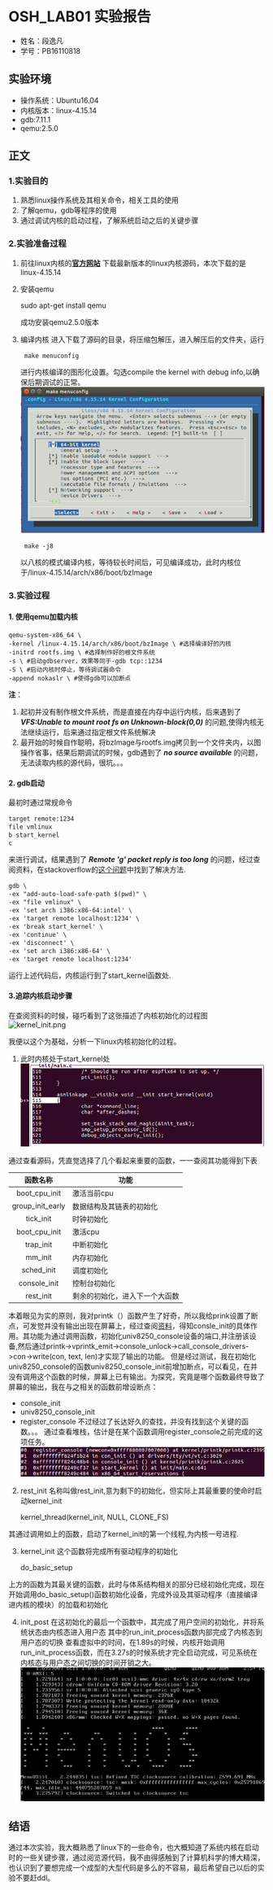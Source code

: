 # **OSH_LAB01 实验报告**
+ 姓名：段逸凡
+ 学号：PB16110818
## 实验环境
+ 操作系统：Ubuntu16.04
+ 内核版本：linux-4.15.14
+ gdb:7.11.1
+ qemu:2.5.0
## 正文
### 1.实验目的
1. 熟悉linux操作系统及其相关命令，相关工具的使用
2. 了解qemu，gdb等程序的使用
3. 通过调试内核的启动过程，了解系统启动之后的关键步骤
### 2.实验准备过程
1. 前往linux内核的[**官方网站**](https://www.kernel.org/)
下载最新版本的linux内核源码，本次下载的是linux-4.15.14
2. 安装qemu

    sudo apt-get install qemu

    成功安装qemu2.5.0版本

3. 编译内核
    进入下载了源码的目录，将压缩包解压，进入解压后的文件夹，运行
        
        make menuconfig

    进行内核编译的图形化设置。勾选compile the kernel with debug info,以确保后期调试的正常。
    ![menuconfig.png](https://github.com/OSH-2018/1-yjsx/blob/master/hw01/pic/menuconfig.png?raw=true)
    
        make -j8

    以八核的模式编译内核，等待较长时间后，可见编译成功，此时内核位于/linux-4.15.14/arch/x86/boot/bzImage

### 3.实验过程
#### 1. 使用qemu加载内核

    
    qemu-system-x86_64 \
    -kernel /linux-4.15.14/arch/x86/boot/bzImage \ #选择编译好的内核
    -initrd rootfs.img \ #选择制作好的根文件系统
    -s \ #启动gdbserver，效果等同于-gdb tcp::1234
    -S \ #启动内核时停止，等待调试器命令
    -append nokaslr \ #使得gdb可以加断点
    
**注**：
1. 起初并没有制作根文件系统，而是直接在内存中运行内核，后来遇到了 ***VFS:Unable to mount root fs on Unknown-block(0,0)*** 的问题,使得内核无法继续运行，后来通过指定根文件系统解决
2. 最开始的时候自作聪明，将bzImage与rootfs.img拷贝到一个文件夹内，以图操作省事，结果后期调试的时候，gdb遇到了 ***no source available*** 的问题，无法读取内核的源代码，很坑。。。

#### 2. gdb启动
最初时通过常规命令

    target remote:1234
    file vmlinux
    b start_kernel
    c

来进行调试，结果遇到了 ***Remote 'g' packet reply is too long*** 的问题，经过查阅资料，在stackoverflow的[这个问题](https://stackoverflow.com/questions/48620622/how-to-solve-qemu-gdb-debug-error-remote-g-packet-reply-is-too-long/49348616#49348616)中找到了解决方法.

    gdb \
    -ex "add-auto-load-safe-path $(pwd)" \
    -ex "file vmlinux" \
    -ex 'set arch i386:x86-64:intel' \
    -ex 'target remote localhost:1234' \
    -ex 'break start_kernel' \
    -ex 'continue' \
    -ex 'disconnect' \
    -ex 'set arch i386:x86-64' \
    -ex 'target remote localhost:1234'

运行上述代码后，内核运行到了start_kernel函数处.

#### 3.追踪内核启动步骤
在查阅资料的时候，碰巧看到了这张描述了内核初始化的过程图
![kernel_init.png](http://images.51cto.com/files/uploadimg/20100723/103833643.jpg)

我便以这个为基础，分析一下linux内核初始化的过程。

1. 此时内核处于start_kernel处
![start_kernel.png](https://github.com/OSH-2018/1-yjsx/blob/master/hw01/pic/start_kernel.png?raw=true)

通过查看源码，凭直觉选择了几个看起来重要的函数，一一查阅其功能得到下表

|函数名称    |功能        |
|:----------:|--------|
|boot_cpu_init   |激活当前cpu|
|group_init_early|数据结构及其链表的初始化|
|tick_init|时钟初始化|
|boot_cpu_init|激活cpu|
|trap_init|中断初始化|
|mm_init|内存初始化|
|sched_init|调度初始化|
|console_init|控制台初始化|
|rest_init|剩余的初始化，进入下一个大函数|


本着眼见为实的原则，我对printk（）函数产生了好奇，所以我给prink设置了断点，可发觉并没有输出出现在屏幕上，经过查阅[资料](https://blog.csdn.net/groundhappy/article/details/54666800)，得知consle_init的具体作用。其功能为通过调用函数，初始化univ8250_console设备的端口,并注册该设备,然后通过printk->vprintk_emit->console_unlock->call_console_drivers->con->write(con, text, len)才实现了输出的功能。 
但是经过测试，我在初始化univ8250_console的函数univ8250_console_init前增加断点，可以看见，在并没有调用这个函数的时候，屏幕上已有输出。为探究，究竟是哪个函数最终导致了屏幕的输出，我在与之相关的函数前增设断点：
+ console_init
+ univ8250_console_init
+ register_console
不过经过了长达好久的查找，并没有找到这个关键的函数。。。
通过查看堆栈，估计是在某个函数调用register_console之前完成的这项任务。
![stack.png](https://github.com/OSH-2018/1-yjsx/blob/master/hw01/pic/stack.png?raw=true)

2. rest_init
名称叫做rest_init,意为剩下的初始化，但实际上其最重要的使命时启动kernel_init

    kernel_thread(kernel_init, NULL, CLONE_FS)

其通过调用如上的函数，启动了kernel_init的第一个线程,为内核一号进程.

3. kernel_init
这个函数将完成所有驱动程序的初始化

    do_basic_setup

上方的函数为其最关键的函数，此时与体系结构相关的部分已经初始化完成，现在开始调用do_basic_setup()函数初始化设备，完成外设及其驱动程序（直接编译进内核的模块）的加载和初始化

4. init_post
在这初始化的最后一个函数中，其完成了用户空间的初始化，并将系统状态由内核态进入用户态
其中的run_init_process函数内部完成了内核态到用户态的切换
查看虚拟中的时间，在1.89s的时候，内核开始调用run_init_process函数，而在3.27s的时候系统才完全启动完成，可见系统在内核态与用户态之间切换的时间开销之大。
![time.png](https://github.com/OSH-2018/1-yjsx/blob/master/hw01/pic/time.png?raw=true)


## 结语
通过本次实验，我大概熟悉了linux下的一些命令，也大概知道了系统内核在启动时的一些关键步骤，通过阅览源代码，我不由得感触到了计算机科学的博大精深，也认识到了要想完成一个成型的大型代码是多么的不容易，最后希望自己以后的实验不要赶ddl。
